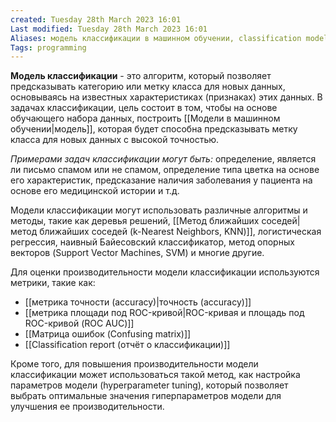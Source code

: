 ```yaml
---
created: Tuesday 28th March 2023 16:01
Last modified: Tuesday 28th March 2023 16:01
Aliases: модель классификации в машинном обучении, classification model, classifier, классификатор
Tags: programming
---
```


**Модель классификации** - это алгоритм, который позволяет предсказывать категорию или метку класса для новых данных, основываясь на известных характеристиках (признаках) этих данных. В задачах классификации, цель состоит в том, чтобы на основе обучающего набора данных, построить [[Модели в машинном обучении|модель]], которая будет способна предсказывать метку класса для новых данных с высокой точностью.

*Примерами задач классификации могут быть:* определение, является ли письмо спамом или не спамом, определение типа цветка на основе его характеристик, предсказание наличия заболевания у пациента на основе его медицинской истории и т.д.

Модели классификации могут использовать различные алгоритмы и методы, такие как деревья решений, [[Метод ближайших соседей|метод ближайших соседей (k-Nearest Neighbors, KNN)]], логистическая регрессия, наивный Байесовский классификатор, метод опорных векторов (Support Vector Machines, SVM) и многие другие.

Для оценки производительности модели классификации используются метрики, такие как: 
- [[метрика точности (accuracy)|точность (accuracy)]]
- [[метрика площади под ROC-кривой|ROC-кривая и площадь под ROC-кривой (ROC AUC)]]
- [[Матрица ошибок (Confusing matrix)]]
- [[Classification report (отчёт о классификации)]]

Кроме того, для повышения производительности модели классификации может использоваться такой метод, как настройка параметров модели (hyperparameter tuning), который позволяет выбрать оптимальные значения гиперпараметров модели для улучшения ее производительности.



